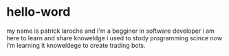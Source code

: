 # hello-word
my name is patrick laroche and i'm a begginer in software developer i am here to learn and share knoweldge
i used to stody programming scince now i'm learning it knoweldege to create trading bots.
